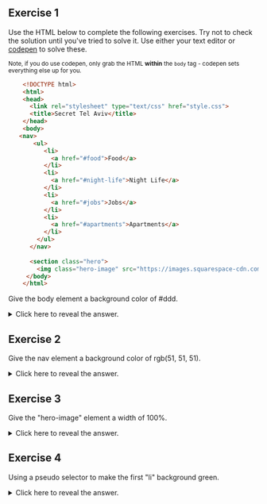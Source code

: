 ## Exercise 1


Use the HTML below to complete the following exercises. Try not to check the solution until you've tried to solve it. Use either your text editor or [codepen](http://codepen.io/pen/) to solve these.
    
      
    
<sup> Note, if you do use codepen, only grab the HTML **within** the `body` tag - codepen sets everything else up for you.
    

```html
    <!DOCTYPE html>
    <html>
    <head>
      ﻿<link rel="stylesheet" type="text/css" href="style.css">
      ﻿<title>Secret Tel Aviv</title>
    ﻿</head>
    <body>
   <nav>
       ﻿<ul>
          ﻿<li>
            ﻿<a href="#food">Food</a>
          ﻿</li>
          ﻿<li>
            ﻿<a href="#night-life">Night Life</a>
          ﻿</li>
          ﻿<li>
            ﻿<a href="#jobs">Jobs</a>
          ﻿</li>
          ﻿<li>
            ﻿<a href="#apartments">Apartments</a>
          ﻿</li>
        ﻿</ul>
      ﻿</nav>
                
      <section class="hero">
        ﻿<img class="hero-image" src="https://images.squarespace-cdn.com/content/v1/6282ec55d5f3c229291fcb47/1674437725718-PQYL45LC1J5G7XX6ZAIM/image-asset.png"></section>
     ﻿</body>
    </html>
 ```  
      
    
Give the body element a background color of #ddd.
    
<details><summary>  
Click here to reveal the answer.  
</summary>

```css
body { 
  background-color: #ddd; 
}
```
</details>
    
## Exercise 2
    
    
Give the nav element a background color of rgb(51, 51, 51).
    
      
    
<details><summary>  
Click here to reveal the answer.  
</summary>

```css
nav { 
  background-color: rgb (51, 51, 51); 
}
```
</details>

## Exercise 3
    

   
Give the "hero-image" element a width of 100%.
    
      
    
 <details><summary>  
Click here to reveal the answer.  
</summary>

```css
.hero-image { 
  width: 100%;
}
```
</details>
    
 ## Exercise 4

    
Using a pseudo selector to make the first "li" background green.
    
<details><summary>  
Click here to reveal the answer.  
</summary>

```css
li:first-child {
  color: green;
}
```
</details>
